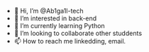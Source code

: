 - 👋 Hi, I’m @Ab1ga1l-tech
- 👀 I’m interested in back-end
- 🌱 I’m currently learning Python
- 💞️ I’m looking to collaborate other studdents 
- 📫 How to reach me linkedding, email.


